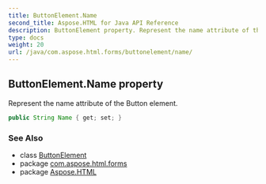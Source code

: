 ```yaml
---
title: ButtonElement.Name
second_title: Aspose.HTML for Java API Reference
description: ButtonElement property. Represent the name attribute of the Button element
type: docs
weight: 20
url: /java/com.aspose.html.forms/buttonelement/name/
---
```

## ButtonElement.Name property

Represent the name attribute of the Button element.

```java
public String Name { get; set; }
```

### See Also

* class [ButtonElement](../)
* package [com.aspose.html.forms](../../buttonelement/)
* package [Aspose.HTML](../../../)
